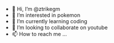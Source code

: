 - 👋 Hi, I’m @ztrikegm
- 👀 I’m interested in pokemon
- 🌱 I’m currently learning coding
- 💞️ I’m looking to collaborate on youtube
- 📫 How to reach me ...

<!---
ztrikegm/ztrikegm is a ✨ special ✨ repository because its `README.md` (this file) appears on your GitHub profile.
You can click the Preview link to take a look at your changes.
--->
